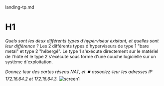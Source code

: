 landing-tp.md

# H1 

*Quels sont les deux différents types d'hyperviseur existant, et quelles sont leur différence ?*
Les 2 différents types d'hyperviseurs de type 1 "bare metal" et type 2 "hébergé".
Le type 1 s'exécute directement sur le matériel de l'hôte et le type 2 s'exécute sous forme d'une couche logicielle sur un système d'exploitation.


*Donnez-leur des cartes réseau NAT, et ⏹️ associez-leur les adresses IP 172.16.64.2 et 172.16.64.3.*
![screen1](landing-vm1.pnj)
 
